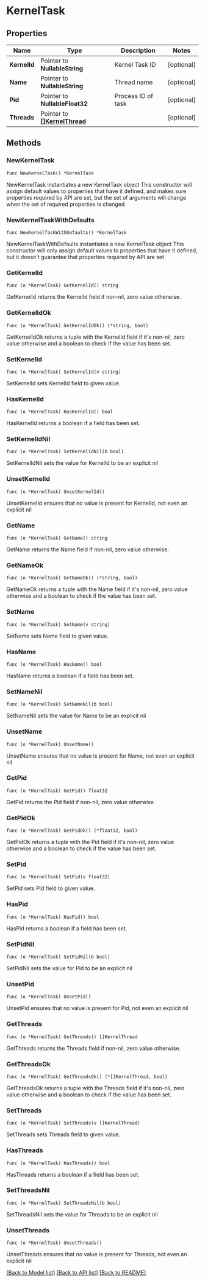 # KernelTask

## Properties

Name | Type | Description | Notes
------------ | ------------- | ------------- | -------------
**KernelId** | Pointer to **NullableString** | Kernel Task ID | [optional] 
**Name** | Pointer to **NullableString** | Thread name | [optional] 
**Pid** | Pointer to **NullableFloat32** | Process ID of task | [optional] 
**Threads** | Pointer to [**[]KernelThread**](KernelThread.md) |  | [optional] 

## Methods

### NewKernelTask

`func NewKernelTask() *KernelTask`

NewKernelTask instantiates a new KernelTask object
This constructor will assign default values to properties that have it defined,
and makes sure properties required by API are set, but the set of arguments
will change when the set of required properties is changed

### NewKernelTaskWithDefaults

`func NewKernelTaskWithDefaults() *KernelTask`

NewKernelTaskWithDefaults instantiates a new KernelTask object
This constructor will only assign default values to properties that have it defined,
but it doesn't guarantee that properties required by API are set

### GetKernelId

`func (o *KernelTask) GetKernelId() string`

GetKernelId returns the KernelId field if non-nil, zero value otherwise.

### GetKernelIdOk

`func (o *KernelTask) GetKernelIdOk() (*string, bool)`

GetKernelIdOk returns a tuple with the KernelId field if it's non-nil, zero value otherwise
and a boolean to check if the value has been set.

### SetKernelId

`func (o *KernelTask) SetKernelId(v string)`

SetKernelId sets KernelId field to given value.

### HasKernelId

`func (o *KernelTask) HasKernelId() bool`

HasKernelId returns a boolean if a field has been set.

### SetKernelIdNil

`func (o *KernelTask) SetKernelIdNil(b bool)`

 SetKernelIdNil sets the value for KernelId to be an explicit nil

### UnsetKernelId
`func (o *KernelTask) UnsetKernelId()`

UnsetKernelId ensures that no value is present for KernelId, not even an explicit nil
### GetName

`func (o *KernelTask) GetName() string`

GetName returns the Name field if non-nil, zero value otherwise.

### GetNameOk

`func (o *KernelTask) GetNameOk() (*string, bool)`

GetNameOk returns a tuple with the Name field if it's non-nil, zero value otherwise
and a boolean to check if the value has been set.

### SetName

`func (o *KernelTask) SetName(v string)`

SetName sets Name field to given value.

### HasName

`func (o *KernelTask) HasName() bool`

HasName returns a boolean if a field has been set.

### SetNameNil

`func (o *KernelTask) SetNameNil(b bool)`

 SetNameNil sets the value for Name to be an explicit nil

### UnsetName
`func (o *KernelTask) UnsetName()`

UnsetName ensures that no value is present for Name, not even an explicit nil
### GetPid

`func (o *KernelTask) GetPid() float32`

GetPid returns the Pid field if non-nil, zero value otherwise.

### GetPidOk

`func (o *KernelTask) GetPidOk() (*float32, bool)`

GetPidOk returns a tuple with the Pid field if it's non-nil, zero value otherwise
and a boolean to check if the value has been set.

### SetPid

`func (o *KernelTask) SetPid(v float32)`

SetPid sets Pid field to given value.

### HasPid

`func (o *KernelTask) HasPid() bool`

HasPid returns a boolean if a field has been set.

### SetPidNil

`func (o *KernelTask) SetPidNil(b bool)`

 SetPidNil sets the value for Pid to be an explicit nil

### UnsetPid
`func (o *KernelTask) UnsetPid()`

UnsetPid ensures that no value is present for Pid, not even an explicit nil
### GetThreads

`func (o *KernelTask) GetThreads() []KernelThread`

GetThreads returns the Threads field if non-nil, zero value otherwise.

### GetThreadsOk

`func (o *KernelTask) GetThreadsOk() (*[]KernelThread, bool)`

GetThreadsOk returns a tuple with the Threads field if it's non-nil, zero value otherwise
and a boolean to check if the value has been set.

### SetThreads

`func (o *KernelTask) SetThreads(v []KernelThread)`

SetThreads sets Threads field to given value.

### HasThreads

`func (o *KernelTask) HasThreads() bool`

HasThreads returns a boolean if a field has been set.

### SetThreadsNil

`func (o *KernelTask) SetThreadsNil(b bool)`

 SetThreadsNil sets the value for Threads to be an explicit nil

### UnsetThreads
`func (o *KernelTask) UnsetThreads()`

UnsetThreads ensures that no value is present for Threads, not even an explicit nil

[[Back to Model list]](../README.md#documentation-for-models) [[Back to API list]](../README.md#documentation-for-api-endpoints) [[Back to README]](../README.md)


